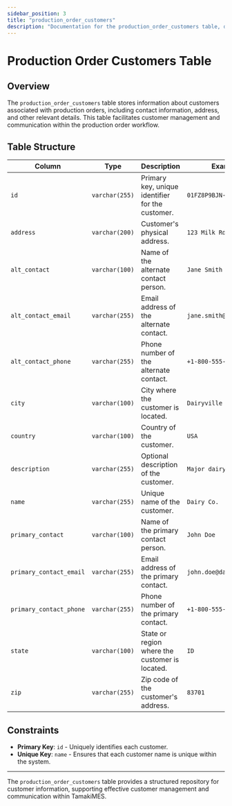 ```yaml
---
sidebar_position: 3
title: "production_order_customers"
description: "Documentation for the production_order_customers table, detailing columns and constraints in the database schema."
---
```


# Production Order Customers Table

## Overview

The `production_order_customers` table stores information about customers associated with production orders, including
contact information, address, and other relevant details. This table facilitates customer management and communication
within the production order workflow.

## Table Structure

| Column                  | Type           | Description                                      | Example                  |
|-------------------------|----------------|--------------------------------------------------|--------------------------|
| `id`                    | `varchar(255)` | Primary key, unique identifier for the customer. | `01FZ8P9BJN-4VYZUKE1`    |
| `address`               | `varchar(200)` | Customer's physical address.                     | `123 Milk Rd.`           |
| `alt_contact`           | `varchar(100)` | Name of the alternate contact person.            | `Jane Smith`             |
| `alt_contact_email`     | `varchar(255)` | Email address of the alternate contact.          | `jane.smith@dairyco.com` |
| `alt_contact_phone`     | `varchar(255)` | Phone number of the alternate contact.           | `+1-800-555-5678`        |
| `city`                  | `varchar(100)` | City where the customer is located.              | `Dairyville`             |
| `country`               | `varchar(100)` | Country of the customer.                         | `USA`                    |
| `description`           | `varchar(255)` | Optional description of the customer.            | `Major dairy supplier`   |
| `name`                  | `varchar(255)` | Unique name of the customer.                     | `Dairy Co.`              |
| `primary_contact`       | `varchar(100)` | Name of the primary contact person.              | `John Doe`               |
| `primary_contact_email` | `varchar(255)` | Email address of the primary contact.            | `john.doe@dairyco.com`   |
| `primary_contact_phone` | `varchar(255)` | Phone number of the primary contact.             | `+1-800-555-1234`        |
| `state`                 | `varchar(100)` | State or region where the customer is located.   | `ID`                     |
| `zip`                   | `varchar(255)` | Zip code of the customer's address.              | `83701`                  |

## Constraints

- **Primary Key**: `id` - Uniquely identifies each customer.
- **Unique Key**: `name` - Ensures that each customer name is unique within the system.

---

The `production_order_customers` table provides a structured repository for customer information, supporting effective
customer management and communication within TamakiMES.